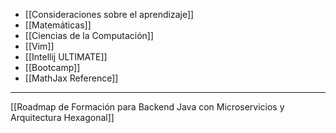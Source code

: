 - [[Consideraciones sobre el aprendizaje]]
- [[Matemáticas]]
- [[Ciencias de la Computación]]
- [[Vim]]
- [[Intellij ULTIMATE]]
- [[Bootcamp]]
- [[MathJax Reference]]
***
[[Roadmap de Formación para Backend Java con Microservicios y Arquitectura Hexagonal]]
